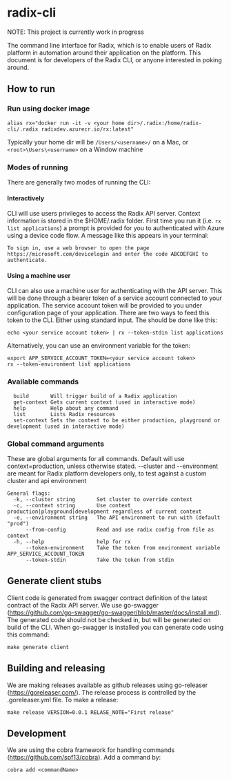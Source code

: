 # radix-cli

NOTE: This project is currently work in progress

The command line interface for Radix, which is to enable users of Radix platform in automation around their application on the platform. This document is for developers of the Radix CLI, or anyone interested in poking around.

## How to run

### Run using docker image

```
alias rx="docker run -it -v <your home dir>/.radix:/home/radix-cli/.radix radixdev.azurecr.io/rx:latest"
```

Typically your home dir will be `/Users/<username>/` on a Mac, or `<root>\Users\<username>` on a Window machine

### Modes of running

There are generally two modes of running the CLI:

#### Interactively

CLI will use users privileges to access the Radix API server. Context information is stored in the \$HOME/.radix folder. First time you run it (i.e. `rx list applications`) a prompt is provided for you to authenticated with Azure using a device code flow. A message like this appears in your terminal:

`To sign in, use a web browser to open the page https://microsoft.com/devicelogin and enter the code ABCDEFGHI to authenticate.`

#### Using a machine user

CLI can also use a machine user for authenticating with the API server. This will be done through a bearer token of a service account connected to your application. The service account token will be provided to you under configuration page of your application. There are two ways to feed this token to the CLI. Either using standard input. The should be done like this:

`echo <your service account token> | rx --token-stdin list applications`

Alternatively, you can use an environment variable for the token:

```
export APP_SERVICE_ACCOUNT_TOKEN=<your service account token>
rx --token-environment list applications
```

### Available commands

```
  build       Will trigger build of a Radix application
  get-context Gets current context (used in interactive mode)
  help        Help about any command
  list        Lists Radix resources
  set-context Sets the context to be either production, playground or development (used in interactive mode)
```

### Global command arguments

These are global arguments for all commands. Default will use context=production, unless otherwise stated. --cluster and --environment are meant for Radix platform developers only, to test against a custom cluster and api environment

```
General flags:
  -k, --cluster string       Set cluster to override context
  -c, --context string       Use context production|playground|development regardless of current context
  -e, --environment string   The API environment to run with (default "prod")
      --from-config          Read and use radix config from file as context
  -h, --help                 help for rx
      --token-environment    Take the token from environment variable APP_SERVICE_ACCOUNT_TOKEN
      --token-stdin          Take the token from stdin
```

## Generate client stubs

Client code is generated from swagger contract definition of the latest contract of the Radix API server. We use go-swagger (https://github.com/go-swagger/go-swagger/blob/master/docs/install.md). The generated code should not be checked in, but will be generated on build of the CLI. When go-swagger is installed you can generate code using this command:

```
make generate client
```

## Building and releasing

We are making releases available as github releases using go-releaser (https://goreleaser.com/). The release process is controlled by the .goreleaser.yml file. To make a release:

```
make release VERSION=0.0.1 RELASE_NOTE="First release"
```

## Development

We are using the cobra framework for handling commands (https://github.com/spf13/cobra). Add a command by:

```
cobra add <commandName>
```
